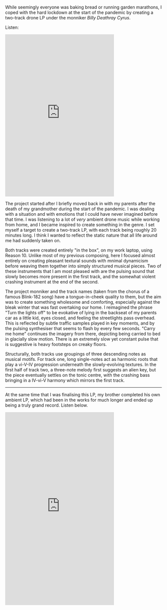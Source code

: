 While seemingly everyone was baking bread or running garden marathons, I coped with the hard lockdown at the start of the pandemic by creating a two-track drone LP under the monniker *Billy Deathray Cyrus*.

Listen:

<!--more-->

<iframe style="border: 0; width: 350px; height: 522px;" src="https://bandcamp.com/EmbeddedPlayer/album=1274964375/size=large/bgcol=ffffff/linkcol=0687f5/transparent=true/" seamless><a href="https://billydeathraycyrus.bandcamp.com/album/untitled">Untitled by Billy Deathray Cyrus</a></iframe>

The project started after I briefly moved back in with my parents after the death of my grandmother during the start of the pandemic. I was dealing with a situation and with emotions that I could have never imagined before that time. I was listening to a lot of *very* ambient drone music while working from home, and I became inspired to create something in the genre. I set myself a target to create a two-track LP, with each track being roughly 20 minutes long. I think I wanted to reflect the static nature that all life around me had suddenly taken on.

Both tracks were created entirely "in the box", on my work laptop, using Reason 10. Unlike most of my previous composing, here I focused almost entirely on creating pleasant textural sounds with mnimal dynamicism before weaving them together into simply structured musical pieces. Two of these instruments that I am most pleased with are the pulsing sound that slowly becomes more present in the first track, and the somewhat violent crashing instrument at the end of the second.

The project monniker and the track names (taken from the chorus of a famous Blink-182 song) have a tongue-in-cheek quality to them, but the aim was to create something wholesome and comforting, especially against the bleak winter that was fast overtaking our home. I reimagined the phrase "Turn the lights off" to be evokative of lying in the backseat of my parents car as a little kid, eyes closed, and feeling the streetlights pass overhead. This is reflected by subtle traffic samples played in key moments, and by the pulsing synthesiser that seems to flash by every few seconds. "Carry me home" continues the imagery from there, depicting being carried to bed in glacially slow motion. There is an extremely slow yet constant pulse that is suggestive is heavy footsteps on creaky floors. 

Structurally, both tracks use groupings of three descending notes as musical motifs. For track one, long single-notes act as harmonic roots that play a vi-V-IV progression underneath the slowly-evolving textures. In the first half of track two, a three-note melody first suggests an alien key, but the piece eventually settles on the tonic centre, with the crashing bass bringing in a IV-vi-V harmony which mirrors the first track.

---

At the same time that I was finalising this LP, my brother completed his own ambient LP, which had been in the works for much longer and ended up being a truly grand record. Listen below.

<iframe style="border: 0; width: 350px; height: 621px;" src="https://bandcamp.com/EmbeddedPlayer/album=2750066624/size=large/bgcol=ffffff/linkcol=0687f5/transparent=true/" seamless><a href="https://diffie.bandcamp.com/album/n-ander-tipe-niks">&#39;n Ander Tipe Niks by diffie</a></iframe>
